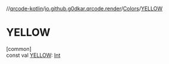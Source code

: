 //[qrcode-kotlin](../../../index.md)/[io.github.g0dkar.qrcode.render](../index.md)/[Colors](index.md)/[YELLOW](-y-e-l-l-o-w.md)

# YELLOW

[common]\
const val [YELLOW](-y-e-l-l-o-w.md): [Int](https://kotlinlang.org/api/latest/jvm/stdlib/kotlin/-int/index.html)

